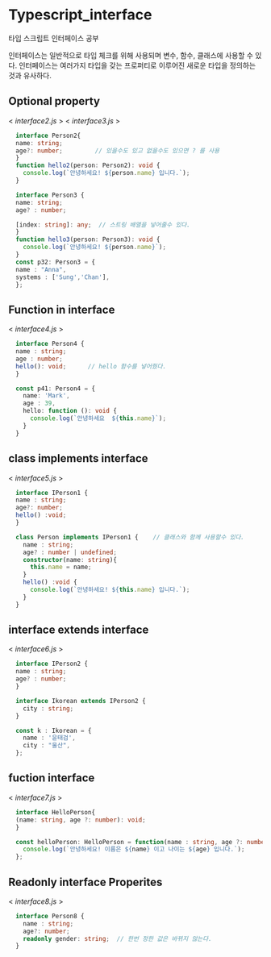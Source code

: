 # Typescript_interface
타입 스크립트 인터페이스 공부

인터페이스는 일반적으로 타입 체크를 위해 사용되며 변수, 함수, 클래스에 사용할 수 있다.
인터페이스는 여러가지 타입을 갖는 프로퍼티로 이루어진 새로운 타입을 정의하는 것과 유사하다. 

## Optional property
< _interface2.js_ > < _interface3.js_ >

```typescript
  interface Person2{
  name: string;
  age?: number;         // 있을수도 있고 없을수도 있으면 ? 를 사용
  }
  function hello2(person: Person2): void {
    console.log(`안녕하세요! ${person.name} 입니다.`);
  }
```

```typescript
  interface Person3 {
  name: string;
  age? : number;

  [index: string]: any;  // 스트링 배열을 넣어줄수 있다.
  }
  function hello3(person: Person3): void {
    console.log(`안녕하세요! ${person.name}`);
  }
  const p32: Person3 = {
  name : "Anna",
  systems : ['Sung','Chan'],
  };
```

## Function in interface
< _interface4.js_ >

```typescript
  interface Person4 {
  name : string;
  age : number;
  hello(): void;      // hello 함수를 넣어줬다.
  }

  const p41: Person4 = {
    name: 'Mark',
    age : 39,
    hello: function (): void {
      console.log(`안녕하세요  ${this.name}`);
    }
  }
```

## class implements interface
< _interface5.js_ >
```typescript
  interface IPerson1 {
  name : string;
  age?: number;
  hello() :void;
  }

  class Person implements IPerson1 {    // 클래스와 함께 사용할수 있다.
    name : string;
    age? : number | undefined;
    constructor(name: string){
      this.name = name;
    }
    hello() :void {
      console.log(`안녕하세요! ${this.name} 입니다.`);
    }
  }
```

## interface extends interface
< _interface6.js_ >
```typescript
  interface IPerson2 {
  name : string;
  age? : number;
  }

  interface Ikorean extends IPerson2 {
    city : string;
  }

  const k : Ikorean = {
    name : '윤태검',
    city : "울산",
  };
```

## fuction interface
< _interface7.js_ >
```typescript
  interface HelloPerson{
  (name: string, age ?: number): void;
  }

  const helloPerson: HelloPerson = function(name : string, age ?: number){
    console.log(`안녕하세요! 이름은 ${name} 이고 나이는 ${age} 입니다.`);
  };
```

## Readonly interface Properites
< _interface8.js_ >
```typescript
  interface Person8 {
    name : string;
    age?: number;
    readonly gender: string;  // 한번 정한 값은 바뀌지 않는다.
  }
```

